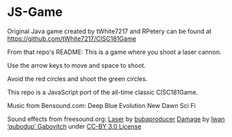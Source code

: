 # JS-Game

Original Java game created by tWhite7217 and RPetery can be found at https://github.com/tWhite7217/CISC181Game

From that repo's README:
  This is a game where you shoot a laser cannon.

  Use the arrow keys to move and space to shoot.

  Avoid the red circles and shoot the green circles.
  
This repo is a JavaScript port of the all-time classic CISC181Game.

Music from Bensound.com:
  Deep Blue
  Evolution
  New Dawn
  Sci Fi
  
Sound effects from freesound.org:
  [Laser] by [bubaproducer][buba]
  [Damage] by [Iwan ‘qubodup’ Gabovitch][iwan] under [CC-BY 3.0 License][license]
  
[laser]: https://freesound.org/people/bubaproducer/sounds/151022/
[buba]: https://freesound.org/people/bubaproducer/
[damage]: http://www.freesound.org/people/qubodup/sounds/211634
[iwan]: http://freesound.org/people/qubodup
[license]: http://creativecommons.org/licenses/by/3.0/legalcode
